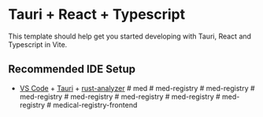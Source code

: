 # Tauri + React + Typescript

This template should help get you started developing with Tauri, React and Typescript in Vite.

## Recommended IDE Setup

- [VS Code](https://code.visualstudio.com/) + [Tauri](https://marketplace.visualstudio.com/items?itemName=tauri-apps.tauri-vscode) + [rust-analyzer](https://marketplace.visualstudio.com/items?itemName=rust-lang.rust-analyzer)
#   m e d  
 #   m e d - r e g i s t r y  
 #   m e d - r e g i s t r y  
 #   m e d - r e g i s t r y  
 #   m e d - r e g i s t r y  
 #   m e d - r e g i s t r y  
 #   m e d - r e g i s t r y  
 #   m e d - r e g i s t r y  
 #   m e d i c a l - r e g i s t r y - f r o n t e n d  
 